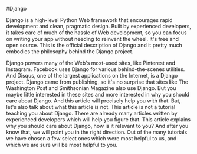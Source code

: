 #Django



Django is a high-level Python Web framework that encourages rapid development and clean, pragmatic design. Built by experienced developers, it takes care of much of the hassle of Web development, so you can focus on writing your app without needing to reinvent the wheel. It's free and open source. This is the official description of Django and it pretty much embodies the philosophy behind the Django project. 



Django powers many of the Web's most-used sites, like Pinterest and Instagram. Facebook uses Django for various behind-the-scenes utilities. And Disqus, one of the largest applications on the Internet, is a Django project. Django came from publishing, so it's no surprise that sites like The Washington Post and Smithsonian Magazine also use Django. But you maybe little interested in these sites and more interested in why you should care about Django. And this article will precisely help you with that. But, let's also talk about what this article is not. This article is not a tutorial teaching you about Django. There are already many articles written by experienced developers which will help you figure that. This article explains why you should care about Django, how is it relevant to you? And after you know that, we will point you in the right direction. Out of the many tutorials we have chosen a few select ones which were most helpful to us, and which we are sure will be most helpful to you.